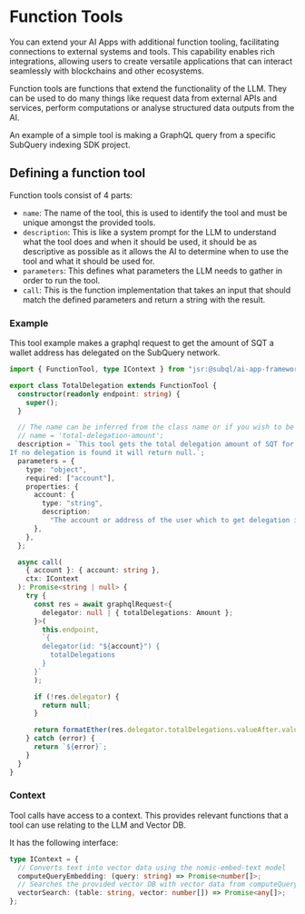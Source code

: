 # Function Tools

You can extend your AI Apps with additional function tooling, facilitating connections to external systems and tools. This capability enables rich integrations, allowing users to create versatile applications that can interact seamlessly with blockchains and other ecosystems.

Function tools are functions that extend the functionality of the LLM. They can be used to do many things like request data from external APIs and services, perform computations or analyse structured data outputs from the AI.

An example of a simple tool is making a GraphQL query from a specific SubQuery indexing SDK project.

## Defining a function tool

Function tools consist of 4 parts:

- `name`: The name of the tool, this is used to identify the tool and must be unique amongst the provided tools.
- `description`: This is like a system prompt for the LLM to understand what the tool does and when it should be used, it should be as descriptive as possible as it allows the AI to determine when to use the tool and what it should be used for.
- `parameters`: This defines what parameters the LLM needs to gather in order to run the tool.
- `call`: This is the function implementation that takes an input that should match the defined parameters and return a string with the result.

### Example

This tool example makes a graphql request to get the amount of SQT a wallet address has delegated on the SubQuery network.

```ts
import { FunctionTool, type IContext } from "jsr:@subql/ai-app-framework";

export class TotalDelegation extends FunctionTool {
  constructor(readonly endpoint: string) {
    super();
  }

  // The name can be inferred from the class name or if you wish to be explicit it can be done here
  // name = 'total-delegation-amount';
  description = `This tool gets the total delegation amount of SQT for the given user address.
If no delegation is found it will return null.`;
  parameters = {
    type: "object",
    required: ["account"],
    properties: {
      account: {
        type: "string",
        description:
          "The account or address of the user which to get delegation information for",
      },
    },
  };

  async call(
    { account }: { account: string },
    ctx: IContext
  ): Promise<string | null> {
    try {
      const res = await graphqlRequest<{
        delegator: null | { totalDelegations: Amount };
      }>(
        this.endpoint,
        `{
        delegator(id: "${account}") {
          totalDelegations
        }
      }`
      );

      if (!res.delegator) {
        return null;
      }

      return formatEther(res.delegator.totalDelegations.valueAfter.value);
    } catch (error) {
      return `${error}`;
    }
  }
}
```

### Context

Tool calls have access to a context. This provides relevant functions that a tool can use relating to the LLM and Vector DB.

It has the following interface:

```ts
type IContext = {
  // Converts text into vector data using the nomic-embed-text model
  computeQueryEmbedding: (query: string) => Promise<number[]>;
  // Searches the provided vector DB with vector data from computeQueryEmbedding and returns matching resuls
  vectorSearch: (table: string, vector: number[]) => Promise<any[]>;
};
```
